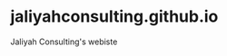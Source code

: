 # jaliyahconsulting.github.io
Jaliyah Consulting's webiste
<!-- https://hackerthemes.com/bootstrap-cheatsheet/ -->